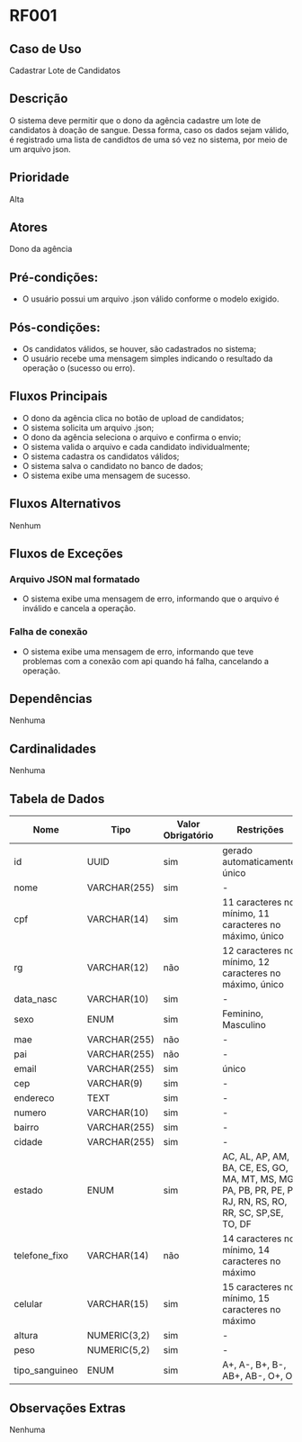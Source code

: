 # RF001 

## Caso de Uso

Cadastrar Lote de Candidatos

## Descrição

O sistema deve permitir que o dono da agência cadastre um lote de candidatos à doação de sangue. Dessa forma, caso os dados sejam válido, é registrado uma lista de candidtos de uma só vez no sistema, por meio de um arquivo json.

## Prioridade

Alta

## Atores

Dono da agência
 
## Pré-condições:

- O usuário possui um arquivo .json válido conforme o modelo exigido.

## Pós-condições:

- Os candidatos válidos, se houver, são cadastrados no sistema;
- O usuário recebe uma mensagem simples indicando o resultado da operação o (sucesso ou erro).

## Fluxos Principais

- O dono da agência clica no botão de upload de candidatos;
- O sistema solicita um arquivo .json;
- O dono da agência seleciona o arquivo e confirma o envio;
- O sistema valida o arquivo e cada candidato individualmente;
- O sistema cadastra os candidatos válidos;
- O sistema salva o candidato no banco de dados;
- O sistema exibe uma mensagem de sucesso.

## Fluxos Alternativos

Nenhum

## Fluxos de Exceções

### Arquivo JSON mal formatado

- O sistema exibe uma mensagem de erro, informando que o arquivo é inválido e cancela a operação.

### Falha de conexão

- O sistema exibe uma mensagem de erro, informando que teve problemas com a conexão com api quando há falha, cancelando a operação.

## Dependências

Nenhuma 

## Cardinalidades

Nenhuma

## Tabela de Dados

| **Nome** | **Tipo** | **Valor Obrigatório** |**Restrições** | 
|----------|----------|-----------------------|---------------|
| id | UUID | sim | gerado automaticamente, único |
| nome | VARCHAR(255) | sim | - |
| cpf | VARCHAR(14) | sim | 11 caracteres no mínimo, 11 caracteres no máximo, único |
| rg | VARCHAR(12) | não | 12 caracteres no mínimo, 12 caracteres no máximo, único |
| data_nasc  | VARCHAR(10) | sim | - |
| sexo | ENUM | sim | Feminino, Masculino |
| mae | VARCHAR(255) | não | - |
| pai | VARCHAR(255) | não | - |
| email | VARCHAR(255) | sim | único |
| cep | VARCHAR(9) | sim | - |
| endereco | TEXT | sim | - |
| numero | VARCHAR(10) | sim | - |
| bairro | VARCHAR(255) | sim | - |
| cidade | VARCHAR(255) | sim | - |
| estado | ENUM | sim | AC, AL, AP, AM, BA, CE, ES, GO, MA, MT, MS, MG, PA, PB, PR, PE, PI, RJ, RN, RS, RO, RR, SC, SP,SE, TO, DF |
| telefone_fixo | VARCHAR(14) | não | 14 caracteres no mínimo, 14 caracteres no máximo
| celular | VARCHAR(15) | sim | 15 caracteres no mínimo, 15 caracteres no máximo
| altura | NUMERIC(3,2) | sim | -
| peso | NUMERIC(5,2) | sim | -
| tipo_sanguineo | ENUM | sim | A+, A-, B+, B-, AB+, AB-, O+, O- |

## Observações Extras

Nenhuma